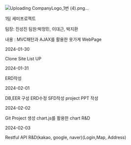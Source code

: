 
![Uploading CompanyLogo_1번 (4).png…]()

1팀 세미프로젝트

팀장: 진성진 팀원:박정민, 이대근, 박지환

내용 : MVC패턴과 AJAX를 활용한 옷가게 WebPage

2024-01-30

Clone Site List UP 

2024-01-31

ERD작성

2024-02-01

DB,EER 구성
ERD수정
SFD작성
project PPT 작성

2024-02-02

Git Project 생성
chart.js를 활용한 chart R&D

2024-02-03

Restful API R&D(kakao, google, naver)(Login,Map, Address)






